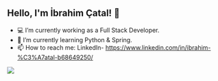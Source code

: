 ## Hello, I'm İbrahim Çatal! 👋

- 💻 I’m currently working as a Full Stack Developer.
- 🌱 I’m currently learning Python & Spring.
- 📫 How to reach me: LinkedIn- https://www.linkedin.com/in/ibrahim-%C3%A7atal-b68649250/

<img src = "https://github-readme-stats.vercel.app/api?username=ibrahimCat&&show_icons=true&title_color=ffffff&icon_color=bb2acf&text_color=daf7dc&bg_color=151515">
